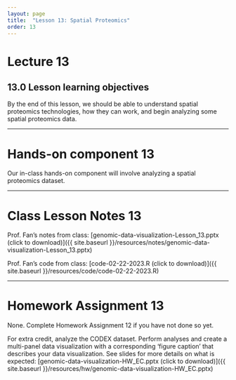 ```yaml
---
layout: page
title:  "Lesson 13: Spatial Proteomics"
order: 13
---
```


# Lecture 13

## 13.0 Lesson learning objectives

By the end of this lesson, we should be able to understand spatial proteomics technologies, how they can work, and begin analyzing some spatial proteomics data. 

---

# Hands-on component 13

Our in-class hands-on component will involve analyzing a spatial proteomics dataset.

---

# Class Lesson Notes 13

Prof. Fan’s notes from class: [genomic-data-visualization-Lesson_13.pptx (click to download)]({{ site.baseurl }}/resources/notes/genomic-data-visualization-Lesson_13.pptx)

Prof. Fan’s code from class: [code-02-22-2023.R (click to download)]({{ site.baseurl }}/resources/code/code-02-22-2023.R) 

---

# Homework Assignment 13

None. Complete Homework Assignment 12 if you have not done so yet.

For extra credit, analyze the CODEX dataset. Perform analyses and create a multi-panel data visualization with a corresponding ‘figure caption’ that describes your data visualization. See slides for more details on what is expected: [genomic-data-visualization-HW_EC.pptx (click to download)]({{ site.baseurl }}/resources/hw/genomic-data-visualization-HW_EC.pptx)






